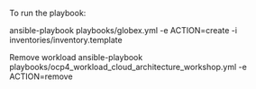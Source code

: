 To run the playbook:

ansible-playbook playbooks/globex.yml -e ACTION=create -i inventories/inventory.template


Remove workload
ansible-playbook playbooks/ocp4_workload_cloud_architecture_workshop.yml -e ACTION=remove